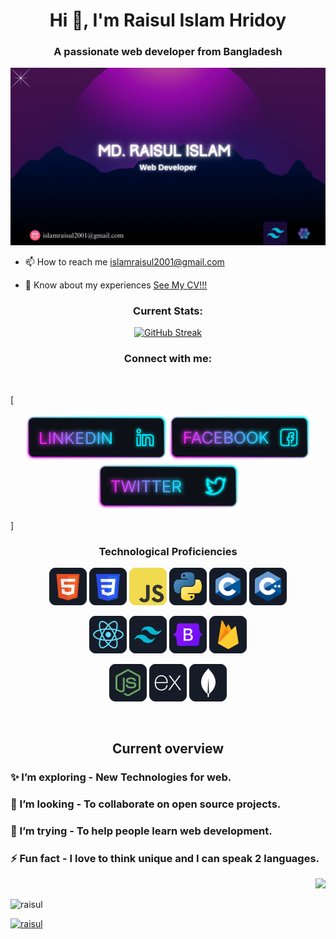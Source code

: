 <h1 align="center">Hi 👋, I'm Raisul Islam Hridoy</h1>
<h3 align="center">A passionate web developer from Bangladesh</h3>
<a href="https://www.linkedin.com/in/raisul~islam">
   <img src="https://raw.githubusercontent.com/Raisul-24/Raisul-24/main/Banner/banner.gif" alt="">
</a>

- 📫 How to reach me <a href="gmail/islamraisul2001@gmail.com">islamraisul2001@gmail.com</a> <br>

- 📄 Know about my experiences <a
   href="https://drive.google.com/file/d/1vyZr2Nhwzdq0kwNWZG0djV8GItLmO2TE/view?usp=sharing">See My CV!!! </a> <br>

<h3 align="center">Current Stats:</h3>
<p align="center">
<a href="https://git.io/streak-stats"><img width="70%" src="https://streak-stats.demolab.com?user=Raisul-24&theme=neon-blurange&hide_border=true&date_format=M%20j%5B%2C%20Y%5D&card_width=494" alt="GitHub Streak" /></a>
</p>

<h3 align="center">Connect with me:</h3>
<br />

[<p align="center">[<img height="75" src="https://raw.githubusercontent.com/Raisul-24/Raisul-24/main/icons/Linkedin.png">](https://www.linkedin.com/in/raisul~islam/)[<img height="75" src="https://raw.githubusercontent.com/Raisul-24/Raisul-24/main/icons/Facebook.png">](https://www.facebook.com/raisul.rih)[<img height="75" src="https://raw.githubusercontent.com/Raisul-24/Raisul-24/main/icons/Twitter.png"> </p>](https://twitter.com/raisul_24)]
 <br />

<h3 align="center">Technological Proficiencies</h3>
<p align="center">
<img src="https://raw.githubusercontent.com/Raisul-24/Raisul-24/main/icons/HTML.png"/>
<img src="https://raw.githubusercontent.com/Raisul-24/Raisul-24/main/icons/css.png"/>
<img src="https://raw.githubusercontent.com/Raisul-24/Raisul-24/main/icons/JavaScript.png"/>
<img src="https://raw.githubusercontent.com/Raisul-24/Raisul-24/main/icons/python.png"/>
<img src="https://raw.githubusercontent.com/Raisul-24/Raisul-24/main/icons/c.png"/>
<img src="https://raw.githubusercontent.com/Raisul-24/Raisul-24/main/icons/cpp.png"/>
</p>
<p align="center">
<img src="https://raw.githubusercontent.com/Raisul-24/Raisul-24/main/icons/react.png"/>
<img src="https://raw.githubusercontent.com/Raisul-24/Raisul-24/main/icons/tailwind.png"/>
<img src="https://raw.githubusercontent.com/Raisul-24/Raisul-24/main/icons/Bootsrap.png"/>
<img src="https://raw.githubusercontent.com/Raisul-24/Raisul-24/main/icons/firebase.png"/>
</p>
<p align="center">
<img src="https://raw.githubusercontent.com/Raisul-24/Raisul-24/main/icons/node.png"/>
<img src="https://raw.githubusercontent.com/Raisul-24/Raisul-24/main/icons/express.png"/>
<img src="https://raw.githubusercontent.com/Raisul-24/Raisul-24/main/icons/mongo.png"/>
</p><br/>

<h2 align="center">Current overview</h2>

### ✨ I’m exploring - New Technologies for web. 
### 🔭 I’m looking - To collaborate on open source projects. 
### 🤔 I’m trying - To help people learn web development. 
### ⚡ Fun fact - I love to think unique and I can speak 2 languages.

<div align="right"><img src="http://github-profile-summary-cards.vercel.app/api/cards/most-commit-language?username=Raisul-24&theme=shades_of_purple" /> </div>

<p align="left"> <img src="https://komarev.com/ghpvc/?username=raisul&label=Profile%20views&color=0e75b6&style=flat"
        alt="raisul" /> </p>

<p align="left"> <a href="https://github.com/Raisul-24"><img
                src="https://github-profile-trophy.vercel.app/?username=Raisul-24" alt="raisul" /></a> </p>
<br>



